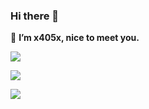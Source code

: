 ### Hi there 👋

🌱 **I’m x405x, nice to meet you.**



  
![](https://skillicons.dev/icons?i=c,cpp,md,latex,bash,cmake,qt,vim,github,git,linux,aws)

![](https://github-readme-stats-one-bice.vercel.app/api?username=x405x&count_private=true&show_icons=true&include_all_commits=true&role=OWNER,ORGANIZATION_MEMBER,COLLABORATOR)

![](https://github-readme-stats-one-bice.vercel.app/api/top-langs/?username=x405x&langs_count=5&role=OWNER,COLLABORATOR,ORGANIZATION_MEMBER)
